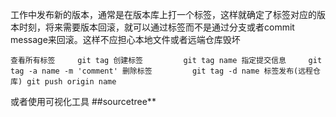 工作中发布新的版本，通常是在版本库上打一个标签，这样就确定了标签对应的版本时刻，将来需要版本回滚，就可以通过标签而不是通过分支或者commit message来回滚。这样不应担心本地文件或者远端仓库毁坏

`
  查看所有标签     git tag
  创建标签         git tag name
  指定提交信息     git tag -a name -m 'comment'
  删除标签         git tag -d name
  标签发布(远程仓库) git push origin name
`

或者使用可视化工具 ##sourcetree**